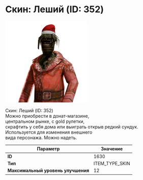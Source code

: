 # Скин: Леший (ID: 352)

![Item Image](../img/1630.webp?raw=true)

Скин: Леший (ID: 352)<br>Можно приобрести в донат-магазине,<br>центральном рынке, с gold рулетки,<br>скрафтить у себя дома или выиграть открыв редкий сундук.<br>Используется для изменения внешнего<br>вида персонажа. Можно надеть.


| Параметр | Значение |
|----------|----------|
| **ID** | 1630 |
| **Тип** | ITEM_TYPE_SKIN |
| **Максимальный уровень улучшения** | 12 |

